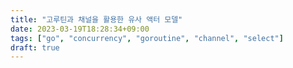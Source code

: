 ```yaml
---
title: "고루틴과 채널을 활용한 유사 액터 모델"
date: 2023-03-19T18:28:34+09:00
tags: ["go", "concurrency", "goroutine", "channel", "select"]
draft: true
---
```


